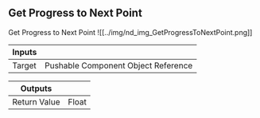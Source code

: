## Get Progress to Next Point
Get Progress to Next Point
![[../img/nd_img_GetProgressToNextPoint.png]]

|Inputs||
|--|--|
| Target | Pushable Component Object Reference |

|Outputs||
|--|--|
| Return Value | Float |
